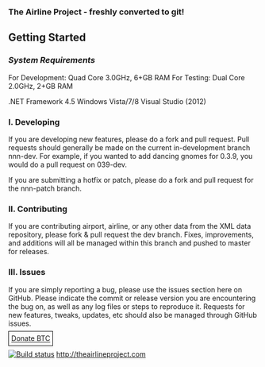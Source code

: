 <h3>The Airline Project - freshly converted to git!</h3>

<h2>Getting Started</h2>

<h3><i>System Requirements</i></h3>
For Development: Quad Core 3.0GHz, 6+GB RAM
For Testing: Dual Core 2.0GHz, 2+GB RAM

.NET Framework 4.5
Windows Vista/7/8
Visual Studio (2012)

<h3>I. Developing</h3>
If you are developing new features, please do a fork and pull request. Pull requests should generally be made on the current in-development branch nnn-dev.
For example, if you wanted to add dancing gnomes for 0.3.9, you would do a pull request on 039-dev.

If you are submitting a hotfix or patch, please do a fork and pull request for the nnn-patch branch. 

<h3>II. Contributing</h3>
If you are contributing airport, airline, or any other data from the XML data repository, please fork & pull request the dev branch. Fixes, improvements, and additions
will all be managed within this branch and pushed to master for releases. 

<h3>III. Issues</h3>
If you are simply reporting a bug, please use the issues section here on GitHub. Please indicate the commit or release version you are encountering the bug on, as well as any log files or steps to reproduce it. 
Requests for new features, tweaks, updates, etc should also be managed through GitHub issues.


<a style="padding: 1%; border: 1px solid black;" data-code="b9ed2b8c01844b9a2106ffc66df3a81d" data-button-style="custom_large" href="https://coinbase.com/checkouts/b9ed2b8c01844b9a2106ffc66df3a81d">Donate BTC</a><script src="https://coinbase.com/assets/button.js" type="text/javascript"></script>
<script src="paypal-button.min.js?merchant=mjdugan14@gmail.com" 
    data-button="donate" 
    data-name="Support The Airline Project"
></script>


[![Build status](https://ci.appveyor.com/api/projects/status?id=s5f7vds1owe9g4rv)](https://ci.appveyor.com/project/theairlineproject-desktop)
http://theairlineproject.com
